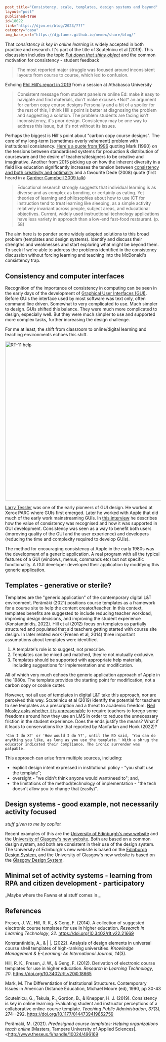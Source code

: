 ```toml
post_title="Consistency, scale, templates, design systems and beyond"
layout="post"
published=true
id=18022
link="https://djon.es/blog/2023/???"
category="casa"
img_base_url="https://djplaner.github.io/memex/share/blog/"
```

That _consistency is key in online learning_ is widely accepted in both practice and research. It's part of the title of Scutelnicu et al (2019). This discussion includes the topic [_Put down that shiny object_](https://wcet.wiche.edu/frontiers/2023/02/02/put-down-the-shiny-object/) and the common motivation for consistency - student feedback
> The most reported major struggle was focused around inconsistent layouts from course to course, which led to confusion.

Echoing [Phil Hill's report in 2019](https://philonedtech.com/student-panels-non-traditional-students-and-consistency-in-course-navigation/) from a session at Athabasca University
> Consistent message from student panels re online Ed: make it easy to navigate and find materials, don't make excuses \*Not\* an argument for carbon copy course designs 
Personally and a bit of a spoiler for the rest of this, I think Hill's point is better at diagnosing the problem and suggesting a solution. The problem students are facing isn't inconsistency, it's poor design. Consistency may be one way to address this issue, but it's not without its issues.

Perhaps the biggest is Hill's point about "carbon copy course designs". The core of my long-term (sometimes overly vehement) problem with institutional consistency. [Here's a quote from 1996](https://djon.es/blog/2015/02/25/contradictions-in-adjectives-you-cant-be-consistent-and-optimal/#and-its-not-new) quoting Mark (1990) on the tensions between standardised systems for production & distribution of courseware and the desire of teachers/designers to be creative and imaginative. Another from 2015 picking up on how the inherent diversity in a field like education significantly increases the tension between [consistency and both creativity and optimality](https://djon.es/blog/2015/02/25/contradictions-in-adjectives-you-cant-be-consistent-and-optimal/#consistent-cant-be-optimal) and a favourite Dede (2008) quote (first heard in a [Gardner Campbell 2009 talk](http://www.gardnercampbell.net/blog1/intuitions-networks-disruptions/)) 

> Educational research strongly suggests that individual learning is as diverse and as complex as bonding, or certainly as eating. Yet theories of learning and philosophies about how to use ICT for instruction tend to treat learning like sleeping, as a simple activity relatively invariant across people, subject areas, and educational objectives. Current, widely used instructional technology applications have less variety in approach than a low-end fast-food restaurant. (p. 58)

The aim here is to ponder some widely adopted solutions to this broad problem (templates and design systems). Identify and discuss their strengths and weaknesses and start exploring what might be beyond them. To seek if we're able to address the problems identified in the consistency discussion without forcing learning and teaching into the McDonald's consistency trap.

## Consistency and computer interfaces

Recognition of the importance of consistency in computing can be seen in the early days of the development of [Graphical User Interfaces (GUI)](https://en.wikipedia.org/wiki/Graphical_user_interface). Before GUIs the interface used by most software was text only, often command line driven. Somewhat to very complicated to use. Much simpler to design. GUIs shifted this balance. They were much more complicated to design, especially well. But they were much simpler to use and supported more complex tasks, further increasing the design challenge. 

For me at least, the shift from classroom to online/digital learning and teaching environments echoes this shift.

<a title="Autopilot, CC BY-SA 3.0 &lt;https://creativecommons.org/licenses/by-sa/3.0&gt;, via Wikimedia Commons" href="https://commons.wikimedia.org/wiki/File:RT-11_help.jpg"><img width="512" alt="RT-11 help" src="https://upload.wikimedia.org/wikipedia/commons/thumb/c/c2/RT-11_help.jpg/512px-RT-11_help.jpg"></a>

[Larry Tessler](https://en.wikipedia.org/wiki/Larry_Tesler) was one of the early pioneers of GUI design. He worked at Xerox PARC where GUIs first emerged. Later he worked with Apple that did much of the early work mainstreaming GUIs. In [this interview](https://web.archive.org/web/20080223103732/http://www.designingforinteraction.com/tesler.html) he describes how the value of consistency was recognised and how it was supported in GUI development. Consistency was seen as a way to benefit both users (improving quality of the GUI and the user experience) and developers (reducing the time and complexity required to develop GUIs). 

The method for encouraging consistency at Apple in the early 1980s was the development of a generic application. A real program with all the typical features of a GUI (windows, menus, commands etc) but not specific functionality. A GUI developer developed their application by modifying this generic application. 

## Templates - generative or sterile?

Templates are the "generic application" of the contemporary digital L&T environment. Perämäki (2021) positions course templates as a framework for a course site to help the content creator/teacher. In this context, templates benefits are suggested to include reducing teacher workload, improving design decisions, and improving the student experience (Konstantinidis, 2022). Hill et al (2012) focus on templates as partially structured and populated that aid teachers getting started with course site design. In later related work (Fresen et al, 2014) three important assumptions about templates were identified.

1. A template's role is to suggest, not prescribe.
2. Templates can be mixed and matched, they're not mutually exclusive.
3. Templates should be supported with appropriate help materials, including suggestions for implementation and modification.

All of which very much echoes the generic application approach of Apple in the 1980s. The template provides the starting point for modification, not a carbon copy or cookie cutter. 

However, not all use of templates in digital L&T take this approach, nor are perceived this way. Scutelnicu et al (2019) identify the potential for teachers to see templates as a prescription and a threat to academic freedom. [Neil Mosley asks whether it is unreasonable](https://www.neilmosley.com/blog/freedom-and-the-lms) to require teachers to forego some freedoms around how they use an LMS in order to reduce the unnecessary friction in the student experience. Does the ends justify the means? What if it leads to conservations like that reported by Macfarlan and Hook (2022)?

    'Can I do X?' or 'How would I do Y?', until the ED said, 'You can do anything you like, as long as you use the template.' With a shrug the educator indicated their compliance. The ironic surrender was palpable.

This approach can arise from multiple sources, including:

- explicit design intent expressed in institutional policy - "you shalt use the template";
- oversight - "we didn't think anyone would want/need to"; and, 
- the limitations of the method/technology of implementation - "the tech doesn't allow you to change that (easily)".






## Design systems - good example, not necessarily activity focused

_stuff given to me by copilot_

Recent examples of this are the [University of Edinburgh's new website](https://www.ed.ac.uk/) and the [University of Glasgow's new website](https://www.gla.ac.uk/). Both are based on a common design system, and both are consistent in their use of the design system. The University of Edinburgh's new website is based on the [Edinburgh Design System](https://ed.ac.uk/brand/design-system), and the University of Glasgow's new website is based on the [Glasgow Design System](https://www.gla.ac.uk/brand/design-system/).


## Minimal set of activity systems - learning from RPA and citizen development - participatory

_Maybe where the Fawns et al stuff comes in _

## References

Fresen, J. W., Hill, R. K., & Geng, F. (2014). A collection of suggested electronic course templates for use in higher education. *Research in Learning Technology*, *22*. <https://doi.org/10.3402/rlt.v22.21669>

Konstantinidis, A., & | |. (2022). Analysis of design elements in universal course shell templates of high-ranking universities. *Knowledge Management & E-Learning: An International Journal*, *14*(3).

Hill, R. K., Fresen, J. W., & Geng, F. (2012). Derivation of electronic course templates for use in higher education. *Research in Learning Technology*, *20*. <https://doi.org/10.3402/rlt.v20i0.18665>

Mark, M. The Differentiation of Institutional Structures. Contemporary Issues in American Distance Education, Michael Moore (ed), 1990, pp 30-43

Scutelnicu, G., Tekula, R., Gordon, B., & Knepper, H. J. (2019). Consistency is key in online learning: Evaluating student and instructor perceptions of a collaborative online-course template. *Teaching Public Administration*, *37*(3), 274--292\. <https://doi.org/10.1177/0144739419852759>

Perämäki, M. (2021). *Predesigned course templates: Helping organizations teach online* [Masters, Tampere University of Applied Sciences]. <http://www.theseus.fi/handle/10024/496169